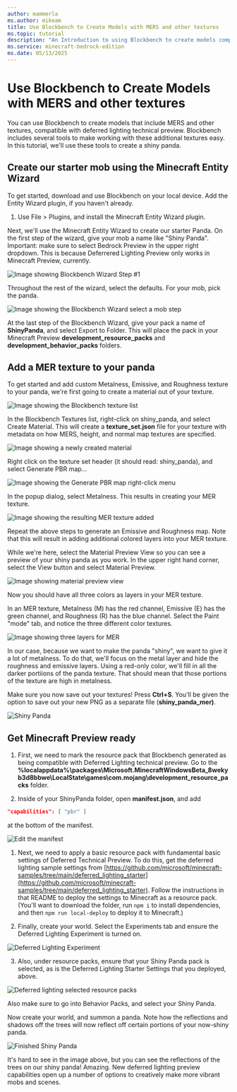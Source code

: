 ```yaml
---
author: mammerla
ms.author: mikeam
title: Use Blockbench to Create Models with MERS and other textures
ms.topic: tutorial
description: "An Introduction to using Blockbench to create models compatible with Deferred Lighting in Minecraft: Bedrock Edition."
ms.service: minecraft-bedrock-edition
ms.date: 05/13/2025
---
```


# Use Blockbench to Create Models with MERS and other textures

You can use Blockbench to create models that include MERS and other textures, compatible with deferred lighting technical preview. Blockbench includes several tools to make working with these additional textures easy. In this tutorial, we'll use these tools to create a shiny panda.

## Create our starter mob using the Minecraft Entity Wizard

To get started, download and use Blockbench on your local device. Add the Entity Wizard plugin, if you haven't already.

1. Use File > Plugins, and install the Minecraft Entity Wizard plugin.

Next, we'll use the Minecraft Entity Wizard to create our starter Panda. On the first step of the wizard, give your mob a name like "Shiny Panda". Important: make sure to select Bedrock Preview in the upper right dropdown. This is because Deferrered Lighting Preview only works in Minecraft Preview, currently.

![Image showing Blockbench Wizard Step #1](./Media/bb_ew1.png)

Throughout the rest of the wizard, select the defaults. For your mob, pick the panda.

![Image showing the Blockbench Wizard select a mob step](./Media/bb_ew2.png)

At the last step of the Blockbench Wizard, give your pack a name of **ShinyPanda**, and select Export to Folder.  This will place the pack in your Minecraft Preview **development_resource_packs** and **development_behavior_packs** folders.


## Add a MER texture to your panda

To get started and add custom Metalness, Emissive, and Roughness texture to your panda, we're first going to create a material out of your texture. 

![Image showing the Blockbench texture list](./Media/panda_e1.png)

In the Blockbench Textures list, right-click on shiny_panda, and select Create Material. This will create a **texture_set.json** file for your texture with metadata on how MERS, height, and normal map textures are specified.

![Image showing a newly created material](./Media/panda_e2.png)

Right click on the texture set header (it should read: shiny_panda), and select Generate PBR map...

![Image showing the Generate PBR map right-click menu](./Media/panda_gpbr.png)

In the popup dialog, select Metalness. This results in creating your MER texture.

![Image showing the resulting MER texture added](./Media/panda_mer.png)

Repeat the above steps to generate an Emissive and Roughness map. Note that this will result in adding additional colored layers into your MER texture.

While we're here, select the Material Preview View so you can see a preview of your shiny panda as you work. In the upper right hand corner, select the View button and select Material Preview.

![Image showing material preview view](./Media/materialpreviewview.png)

Now you should have all three colors as layers in your MER texture. 

In an MER texture, Metalness (M) has the red channel, Emissive (E) has the green channel, and Roughness (R) has the blue channel. Select the Paint "mode" tab, and notice the three different color textures.

![Image showing three layers for MER](./Media/panda_layers.png)

In our case, because we want to make the panda "shiny", we want to give it a lot of metalness. To do that, we'll focus on the metal layer and hide the roughness and emissive layers. Using a red-only color, we'll fill in all the darker portiions of the panda texture. That should mean that those portions of the texture are high in metalness.

Make sure you now save out your textures! Press **Ctrl+S**. You'll be given the option to save out your new PNG as a separate file (**shiny_panda_mer)**.

![Shiny Panda](./Media/panda_shiny.png)

## Get Minecraft Preview ready

1. First, we need to mark the resource pack that Blockbench generated as being compatible with Deferred Lighting technical preview. Go to the **%localappdata%\packages\Microsoft.MinecraftWindowsBeta_8wekyb3d8bbwe\LocalState\games\com.mojang\development_resource_packs** folder. 

1. Inside of your ShinyPanda folder, open **manifest.json**, and add 

```json
"capabilities": [ "pbr" ]
```

at the bottom of the manifest.

![Edit the manifest](./Media/editmanifest.png)

1. Next, we need to apply a basic resource pack with fundamental basic settings of Deferred Technical Preview. To do this, get the deferred lighting sample settings from [https://github.com/microsoft/minecraft-samples/tree/main/deferred_lighting_starter](https://github.com/microsoft/minecraft-samples/tree/main/deferred_lighting_starter). Follow the instructions in that README to deploy the settings to Minecraft as a resource pack. (You'll want to download the folder, run `npm i` to install dependencies, and then `npm run local-deploy` to deploy it to Minecraft.)

2. Finally, create your world. Select the Experiments tab and ensure the Deferred Lighting Experiment is turned on.

![Deferred Lighting Experiment](./Media/rdexp.png)

3. Also, under resource packs, ensure that your Shiny Panda pack is selected, as is the Deferred Lighting Starter Settings that you deployed, above. 

![Deferred lighting selected resource packs](./Media/ewpacks.png)

Also make sure to go into Behavior Packs, and select your Shiny Panda.

Now create your world, and summon a panda. Note how the reflections and shadows off the trees will now reflect off certain portions of your now-shiny panda. 

![Finished Shiny Panda](./Media/shinypanda.png)

It's hard to see in the image above, but you can see the reflections of the trees on our shiny panda! Amazing. New deferred lighting preview capabilities open up a number of options to creatively make more vibrant mobs and scenes.
